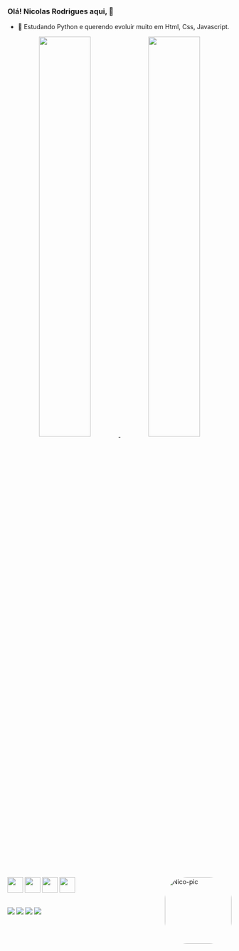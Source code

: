 ### Olá! Nicolas Rodrigues aqui, 👋

- 🌱 Estudando Python e querendo evoluir muito em Html, Css, Javascript.


<div align="center">
  <a href="https://github.com/Niconisia">
  <img height="48%" src="https://github-readme-stats.vercel.app/api?username=Niconisia&show_icons=true&theme=gotham&include_all_commits=true&count_private=true"/>
  <img height="48%" src="https://github-readme-stats.vercel.app/api/top-langs/?username=Niconisia&layout=compact&langs_count=7&theme=gotham"/>
</div>

</div>
<div style="display: inline_block"><br>
<a href="https://www.javascript.com/"><img height= "35" src= "https://img.shields.io/badge/JavaScript-F7DF1E?style=for-the-badge&logo=javascript&logoColor=black"></a>
<a href="https://www.python.org/"><img height= "35" src= "https://img.shields.io/badge/Python-3776AB?style=for-the-badge&logo=python&logoColor=white"></a>
<a href="https://developer.mozilla.org/pt-BR/docs/Web/HTML"><img height= "35" src= "https://img.shields.io/badge/HTML-239120?style=for-the-badge&logo=html5&logoColor=white"></a>
<a href="https://developer.mozilla.org/pt-BR/docs/Web/CSS"><img height= "35" src= "https://img.shields.io/badge/CSS-239120?&style=for-the-badge&logo=css3&logoColor=white"></a>

  
  <img align="right" alt="Nico-pic" height="150" style="border-radius:50px;" src="">
</div>

  ##
  
  <div> 
  <a href="https://www.instagram.com/nico.sdriguez/" target="_blank"><img src="https://img.shields.io/badge/-Instagram-%23E4405F?style=for-the-badge&logo=instagram&logoColor=white" target="_blank"></a>
 <a href="http://discord.com/users/874393713655283772" target="_blank"><img src="https://img.shields.io/badge/Discord-7289DA?style=for-the-badge&logo=discord&logoColor=white" target="_blank"></a> 
  <a href = ""><img src="https://img.shields.io/badge/-Gmail-%23333?style=for-the-badge&logo=gmail&logoColor=white" target="_blank"></a>
  <a href="" target="_blank"><img src="https://img.shields.io/badge/-LinkedIn-%230077B5?style=for-the-badge&logo=linkedin&logoColor=white" target="_blank"></a> 
 
 
